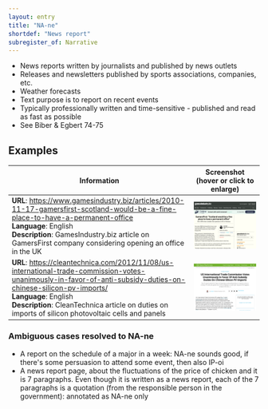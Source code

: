 ```yaml
---
layout: entry
title: "NA-ne"
shortdef: "News report"
subregister_of: Narrative
---
```


- News reports written by journalists and published by news outlets
- Releases and newsletters published by sports associations, companies, etc.
- Weather forecasts
- Text purpose is to report on recent events
- Typically professionally written and time-sensitive - published and read as fast as possible
- See Biber & Egbert 74-75

<!-- details -->

## Examples

<!-- START GENERATED SCREENSHOT GALLERY -->
<!--     NOTE: this screenshot gallery is automatically generated.       -->
<!--     Please avoid modifying it manually: any changes will be         -->
<!--     overwritten the next time the generation script is run.         -->
<table class="website-examples">
  <thead>
    <tr>
      <th class="website-examples-col-1">Information</th>
      <th class="website-examples-col-2">Screenshot (hover or click to enlarge)</th>
    </tr>
  </thead>
  <tbody>
    <tr>
      <td>
        <div class="img-url"><b>URL</b>: <a href="https://www.gamesindustry.biz/articles/2010-11-17-gamersfirst-scotland-would-be-a-fine-place-to-have-a-permanent-office">https://www.gamesindustry.biz/articles/2010-11-17-gamersfirst-scotland-would-be-a-fine-place-to-have-a-permanent-office</a></div>
        <div class="img-info"><b>Language</b>: English</div>
        <div class="img-info"><b>Description</b>: GamesIndustry.biz article on GamersFirst company considering opening an office in the UK</div>
      </td>
      <td><a href="../static/screenshots/NA-ne/www.gamesindustry.biz_articles_2010-11-17-gamersfirst-scotland-would-be-a-fine-place-to-have-a-permanent-office--2048x1536.png"><img class="thumbnail" src="../static/screenshots/NA-ne/www.gamesindustry.biz_articles_2010-11-17-gamersfirst-scotland-would-be-a-fine-place-to-have-a-permanent-office--2048x1536.png" alt="screenshot of www.gamesindustry.biz_articles_2010-11-17-gamersfirst-scotland-would-be-a-fine-place-to-have-a-permanent-office--2048x1536"></a></td>
    </tr>
    <tr>
      <td>
        <div class="img-url"><b>URL</b>: <a href="https://cleantechnica.com/2012/11/08/us-international-trade-commission-votes-unanimously-in-favor-of-anti-subsidy-duties-on-chinese-silicon-pv-imports/">https://cleantechnica.com/2012/11/08/us-international-trade-commission-votes-unanimously-in-favor-of-anti-subsidy-duties-on-chinese-silicon-pv-imports/</a></div>
        <div class="img-info"><b>Language</b>: English</div>
        <div class="img-info"><b>Description</b>: CleanTechnica article on duties on imports of silicon photovoltaic cells and panels</div>
      </td>
      <td><a href="../static/screenshots/NA-ne/cleantechnica.com_2012_11_08_us-international-trade-commission-votes-unanimously-in-favor-of-anti-subsidy-duties-on-chinese-silicon-pv-imports_2048x1536.png"><img class="thumbnail" src="../static/screenshots/NA-ne/cleantechnica.com_2012_11_08_us-international-trade-commission-votes-unanimously-in-favor-of-anti-subsidy-duties-on-chinese-silicon-pv-imports_2048x1536.png" alt="screenshot of cleantechnica.com_2012_11_08_us-international-trade-commission-votes-unanimously-in-favor-of-anti-subsidy-duties-on-chinese-silicon-pv-imports_2048x1536"></a></td>
    </tr>
  </tbody>
</table>
<!-- END GENERATED SCREENSHOT GALLERY -->

### Ambiguous cases resolved to NA-ne
- A report on the schedule of a major in a week: NA-ne sounds good, if there's some persuasion to attend some event, then also IP-oi
- A news report page, about the fluctuations of the price of chicken and it is 7 paragraphs. Even though it is written as a news report, each of the 7 paragraphs is a quotation (from the responsible person in the government): annotated as NA-ne only
